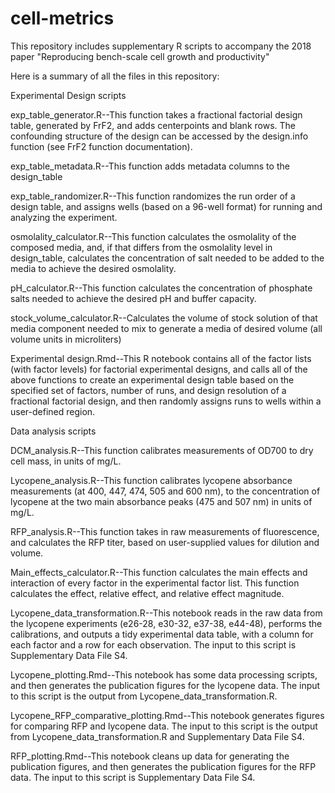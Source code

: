 # cell-metrics
This repository includes supplementary R scripts to accompany the 2018 paper "Reproducing bench-scale cell growth and productivity"

Here is a summary of all the files in this repository:

Experimental Design scripts

exp_table_generator.R--This function takes a fractional factorial design table, generated by FrF2, and adds centerpoints and blank rows. The confounding structure of the design can be accessed by the design.info function (see FrF2 function documentation).

exp_table_metadata.R--This function adds metadata columns to the design_table

exp_table_randomizer.R--This function randomizes the run order of a design table, and assigns wells (based on a 96-well format) for running and analyzing the experiment.

osmolality_calculator.R--This function calculates the osmolality of the composed media, and, if that differs from the osmolality level in design_table, calculates the concentration of salt needed to be added to the media to achieve the desired osmolality.

pH_calculator.R--This function calculates the concentration of phosphate salts needed to achieve the desired pH and buffer capacity.

stock_volume_calculator.R--Calculates the volume of stock solution of that media component needed to mix to generate a media of desired volume (all volume units in microliters)

Experimental design.Rmd--This R notebook contains all of the factor lists (with factor levels) for factorial experimental designs, and calls all of the above functions to create an experimental design table based on the specified set of factors, number of runs, and design resolution of a fractional factorial design, and then randomly assigns runs to wells within a user-defined region.


Data analysis scripts

DCM_analysis.R--This function calibrates measurements of OD700 to dry cell mass, in units of mg/L.

Lycopene_analysis.R--This function calibrates lycopene absorbance measurements (at 400, 447, 474, 505 and 600 nm), to the concentration of lycopene at the two main absorbance peaks (475 and 507 nm) in units of mg/L. 

RFP_analysis.R--This function takes in raw measurements of fluorescence, and calculates the RFP titer, based on user-supplied values for dilution and volume.

Main_effects_calculator.R--This function calculates the main effects and interaction of every factor in the experimental factor list. This function calculates the effect, relative effect, and relative effect magnitude.

Lycopene_data_transformation.R--This notebook reads in the raw data from the lycopene experiments (e26-28, e30-32, e37-38, e44-48), performs the calibrations, and outputs a tidy experimental data table, with a column for each factor and a row for each observation. The input to this script is Supplementary Data File S4. 

Lycopene_plotting.Rmd--This notebook has some data processing scripts, and then generates the publication figures for the lycopene data. The input to this script is the output from Lycopene_data_transformation.R.

Lycopene_RFP_comparative_plotting.Rmd--This notebook generates figures for comparing RFP and lycopene data. The input to this script is the output from Lycopene_data_transformation.R and Supplementary Data File S4. 

RFP_plotting.Rmd--This notebook cleans up data for generating the publication figures, and then generates the publication figures for the RFP data. The input to this script is Supplementary Data File S4. 
